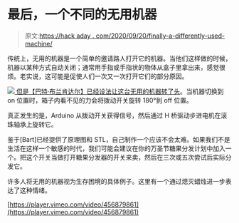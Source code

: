 # 最后，一个不同的无用机器

> 原文:[https://hack aday . com/2020/09/20/finally-a-differently-used-machine/](https://hackaday.com/2020/09/20/finally-a-differently-useless-machine/)

传统上，无用的机器是一个简单的邀请路人打开它的机器。当他们这样做的时候，机器以某种方式自动关闭；通常用手指或手指状的物体从盒子里拿出来，感觉很烦。老实说，这可能是促使人们一次又一次打开它们的部分原因。

[![](../Images/4eba11c3e98e4dde3fac288725332c3a.png) ](https://hackaday.com/wp-content/uploads/2020/09/differently-useless-box-guts.png) [但是【巴特·布兰肯达尔】已经设法让这台无用的机器转了头](http://www.instructables.com/id/The-Different-Useless-Machine/)。当机器切换到 on 位置时，箱子内看不见的力会将拨动开关旋转 180°到 off 位置。

真正发生的是，Arduino 从拨动开关获得信号，然后通过 H 桥驱动步进电机在滚珠轴承上旋转它。

鉴于[Bart]已经提供了原理图和 STL，自己制作一个应该不会太难。如果我们不是生活在这样一个敏感的时代，我们可能会建议在你的万圣节糖果分发计划中加入一个。把这个开关当做打开糖果分发器的开关来卖，然后在三次或五次尝试后实际分发它。

许多人将无用的机器视为生存困境的具体例子。这里有一个通过熄灭蜡烛进一步表达了这种情绪。

[https://player.vimeo.com/video/456879861](https://player.vimeo.com/video/456879861)